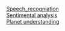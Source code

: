 [Speech_recogniation](https://www.kaggle.com/c/tensorflow-speech-recognition-challenge)        
[Sentimental analysis](https://www.kaggle.com/c/sentiment-analysis-on-movie-reviews)          
[Planet understanding](https://www.kaggle.com/c/planet-understanding-the-amazon-from-space)          
